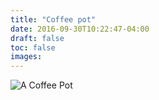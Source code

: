 ```yaml
---
title: "Coffee pot"
date: 2016-09-30T10:22:47-04:00
draft: false
toc: false
images: 
---
```

![A Coffee Pot](coffee-pot.jpg)
